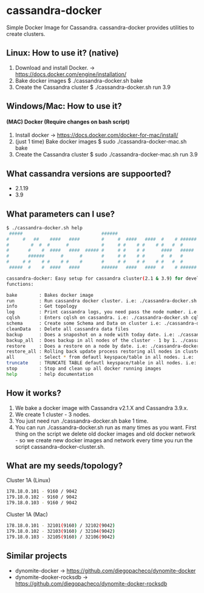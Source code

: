 # cassandra-docker

Simple Docker Image for Cassandra. cassandra-docker provides utilities to create clusters.

## Linux: How to use it? (native)

1. Download and install Docker. -> https://docs.docker.com/engine/installation/
2. Bake docker images $ ./cassandra-docker.sh bake
3. Create the Cassandra cluster $ ./cassandra-docker.sh run 3.9

## Windows/Mac: How to use it?

#### (MAC) Docker (Require changes on bash script)

1. Install docker -> https://docs.docker.com/docker-for-mac/install/
2. (just 1 time) Bake docker images $ sudo ./cassandra-docker-mac.sh bake
3. Create the Cassandra cluster $ sudo ./cassandra-docker-mac.sh run 3.9

## What cassandra versions are suppoorted?

* 2.1.19 <BR>
* 3.9    <BR>

## What parameters can I use?

```bash
$ ./cassandra-docker.sh help
 #####                             ######                                     
#     #   ##    ####   ####        #     #  ####   ####  #    # ###### #####   
#        #  #  #      #            #     # #    # #    # #   #  #      #    #  
#       #    #  ####   ####  ##### #     # #    # #      ####   #####  #    #  
#       ######      #      #       #     # #    # #      #  #   #      #####   
#     # #    # #    # #    #       #     # #    # #    # #   #  #      #   #   
 #####  #    #  ####   ####        ######   ####   ####  #    # ###### #    #   

cassandra-docker: Easy setup for cassandra cluster(2.1 & 3.9) for development. Created by: Diego Pacheco.
functions:

bake        : Bakes docker image
run         : Run cassandra docker cluster. i.e: ./cassandra-docker.sh run 2.1
info        : Get topology
log         : Print cassandra logs, you need pass the node number. i.e: ./cassandra-docker.sh log 1
cqlsh       : Enters cqlsh on cassandra. i.e: ./cassandra-docker.sh cqlsh 1 3.9
schema      : Create some Schema and Data on cluster i.e: ./cassandra-docker.sh schema 1 3.9
cleanData   : Delete all cassandra data files
backup      : Does a snaposhot on a node with today date. i.e: ./cassandra-docker.sh backup 1 2.1.19
backup_all  : Does backup in all nodes of the cluster - 1 by 1. ./cassandra-docker.sh backup_all 2.1.19
restore     : Does a restore on a node by date. i.e: ./cassandra-docker.sh restore 1 2.1.19 2017-12-11
restore_all : Rolling back update process restoring all nodes in cluster. i.e: ./cassandra-docker.sh restore_all 2.1.19 2017-12-11
all         : Select * from defautl keyspace/table in all nodes. i.e: ./cassandra-docker.sh all 2.1.19
truncate    : TRUNCATE TABLE defautl keyspace/table in all nodes. i.e: ./cassandra-docker.sh truncate 2.1.19
stop        : Stop and clean up all docker running images
help        : help documentation

```

## How it works?

1. We bake a docker image with Cassandra v2.1.X and Cassandra 3.9.x.
2. We create 1 cluster - 3 nodes.
4. You just need run ./cassandra-docker.sh bake 1 time.
5. You can run ./cassandra-docker.sh run as many times as you want. First thing on the script we delete old docker images and old docker network - so we create new docker images and network every time you run the script cassandra-docker-cluster.sh.

## What are my seeds/topology?

Cluster 1A (Linux)
```bash
178.18.0.101 - 9160 / 9042
179.18.0.102 - 9160 / 9042
179.18.0.103 - 9160 / 9042
```
Cluster 1A (Mac)
```bash
178.18.0.101 - 32101(9160) / 32102(9042)
179.18.0.102 - 32103(9160) / 32104(9042)
179.18.0.103 - 32105(9160) / 32106(9042)
```

## Similar projects

* dynomite-docker         -> https://github.com/diegopacheco/dynomite-docker
* dynomite-dooker-rocksdb -> https://github.com/diegopacheco/dynomite-docker-rocksdb
